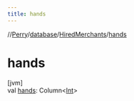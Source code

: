 ```yaml
---
title: hands
---
```

//[Perry](../../../index.html)/[database](../index.html)/[HiredMerchants](index.html)/[hands](hands.html)



# hands



[jvm]\
val [hands](hands.html): Column<[Int](https://kotlinlang.org/api/latest/jvm/stdlib/kotlin/-int/index.html)>




